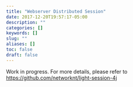 ```yaml
---
title: "Webserver Distributed Session"
date: 2017-12-20T19:57:17-05:00
description: ""
categories: []
keywords: []
slug: ""
aliases: []
toc: false
draft: false
---
```


Work in progress. For more details, please refer to https://github.com/networknt/light-session-4j

